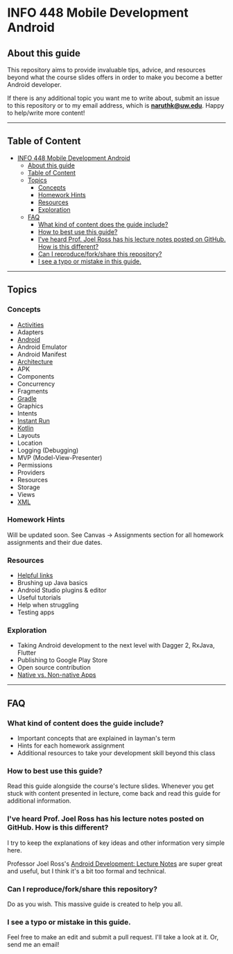 # INFO 448 Mobile Development Android

## About this guide

This repository aims to provide invaluable tips, advice, and resources beyond what the course slides offers in order to make you become a better Android developer.

If there is any additional topic you want me to write about, submit an issue to this repository or to my email address, which is  **naruthk@uw.edu**. Happy to help/write more content!

---

## Table of Content

<!-- TOC -->

- [INFO 448 Mobile Development Android](#info-448-mobile-development-android)
  - [About this guide](#about-this-guide)
  - [Table of Content](#table-of-content)
  - [Topics](#topics)
    - [Concepts](#concepts)
    - [Homework Hints](#homework-hints)
    - [Resources](#resources)
    - [Exploration](#exploration)
  - [FAQ](#faq)
    - [What kind of content does the guide include?](#what-kind-of-content-does-the-guide-include)
    - [How to best use this guide?](#how-to-best-use-this-guide)
    - [I've heard Prof. Joel Ross has his lecture notes posted on GitHub. How is this different?](#ive-heard-prof-joel-ross-has-his-lecture-notes-posted-on-github-how-is-this-different)
    - [Can I reproduce/fork/share this repository?](#can-i-reproduceforkshare-this-repository)
    - [I see a typo or mistake in this guide.](#i-see-a-typo-or-mistake-in-this-guide)

<!-- /TOC -->

---

## Topics

### Concepts

- [Activities](concepts/Activities.md)
- Adapters
- [Android](concepts/Android.md)
- Android Emulator
- Android Manifest
- [Architecture](concepts/Architecture.md)
- APK
- Components
- Concurrency
- Fragments
- [Gradle](concepts/Gradle.md)
- Graphics
- Intents
- [Instant Run](concepts/Instant_Run.md)
- [Kotlin](concepts/Kotlin.md)
- Layouts
- Location
- Logging (Debugging)
- MVP (Model-View-Presenter)
- Permissions
- Providers
- Resources
- Storage
- Views
- [XML](concepts/XML.md)

### Homework Hints

Will be updated soon. See Canvas -> Assignments section for all homework assignments and their due dates.

### Resources

- [Helpful links](resources/Helpful_Links.md)
- Brushing up Java basics
- Android Studio plugins & editor
- Useful tutorials
- Help when struggling
- Testing apps

### Exploration

- Taking Android development to the next level with Dagger 2, RxJava, Flutter
- Publishing to Google Play Store
- Open source contribution
- [Native vs. Non-native Apps](explore/Native_Non-native.md)

---

## FAQ

### What kind of content does the guide include?

- Important concepts that are explained in layman's term
- Hints for each homework assignment
- Additional resources to take your development skill beyond this class

### How to best use this guide?

Read this guide alongside the course's lecture slides. Whenever you get stuck with content presented in lecture, come back and read this guide for additional information.

### I've heard Prof. Joel Ross has his lecture notes posted on GitHub. How is this different?

I try to keep the explanations of key ideas and other information very simple here. 

Professor Joel Ross's [Android Development: Lecture Notes](https://info448-s17.github.io/lecture-notes/) are super great and useful, but I think it's a bit too formal and technical.

### Can I reproduce/fork/share this repository?

Do as you wish. This massive guide is created to help you all.

### I see a typo or mistake in this guide.

Feel free to make an edit and submit a pull request. I'll take a look at it. Or, send me an email!